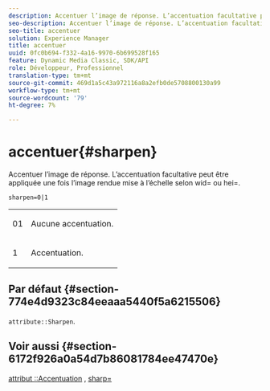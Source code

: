 ```yaml
---
description: Accentuer l’image de réponse. L’accentuation facultative peut être appliquée une fois l’image rendue mise à l’échelle selon wid= ou hei=.
seo-description: Accentuer l’image de réponse. L’accentuation facultative peut être appliquée une fois l’image rendue mise à l’échelle selon wid= ou hei=.
seo-title: accentuer
solution: Experience Manager
title: accentuer
uuid: 0fc0b694-f332-4a16-9970-6b699528f165
feature: Dynamic Media Classic, SDK/API
role: Développeur, Professionnel
translation-type: tm+mt
source-git-commit: 469d1a5c43a972116a8a2efb0de5708800130a99
workflow-type: tm+mt
source-wordcount: '79'
ht-degree: 7%

---
```



# accentuer{#sharpen}

Accentuer l’image de réponse. L’accentuation facultative peut être appliquée une fois l’image rendue mise à l’échelle selon wid= ou hei=.

`sharpen=0|1`

<table id="simpletable_E14B914834A241BA8B5FC42F07D34EEB"> 
 <tr class="strow"> 
  <td class="stentry"> <p>01 </p></td> 
  <td class="stentry"> <p>Aucune accentuation. </p></td> 
 </tr> 
 <tr class="strow"> 
  <td class="stentry"> <p>1 </p></td> 
  <td class="stentry"> <p>Accentuation. </p></td> 
 </tr> 
</table>

## Par défaut {#section-774e4d9323c84eeaaa5440f5a6215506}

`attribute::Sharpen`.

## Voir aussi {#section-6172f926a0a54d7b86081784ee47470e}

[attribut ::Accentuation](../../../../../ir-api/material-cat/image-rendering-api-ref/c-ir-material-catalog/c-ir-attributes-reference/r-ir-cat-sharpen.md#reference-18df922f3a3f403a97ccaaa15042e30a) ,  [sharp=](../../../../../ir-api/http-protocol/image-rendering-api-ref/c-ir-http-protocol-ref/c-ir-http-protocol-command-reference/r-ir-http-sharp.md#reference-acdd87f6b5de4e3a85e5d3c03022a35a)

